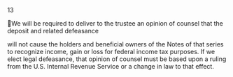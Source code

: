 13

We will be required to deliver to the trustee an opinion of counsel that the deposit and related defeasance

will not cause the holders and beneficial owners of the Notes of that series to recognize income, gain or loss for
federal income tax purposes. If we elect legal defeasance, that opinion of counsel must be based upon a ruling from
the U.S. Internal Revenue Service or a change in law to that effect.